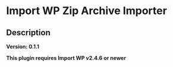 # Import WP Zip Archive Importer

## Description

**Version: 0.1.1**

**This plugin requires Import WP v2.4.6 or newer**